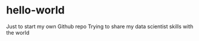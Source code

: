 # hello-world
Just to start my own Github repo
Trying to share my data scientist skills with the world

